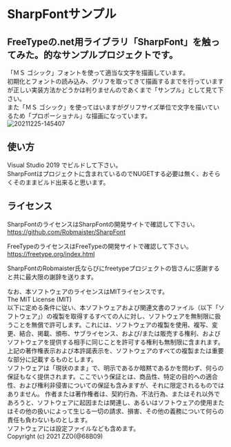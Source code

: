 SharpFontサンプル
======================
FreeTypeの.net用ライブラリ「SharpFont」を触ってみた。的なサンプルプロジェクトです。
------
「ＭＳ ゴシック」フォントを使って適当な文字を描画しています。  
初期化とフォントの読み込み、グリフを取ってきて描画するまでを行っていますが正しい実装方法かどうかは判りませんのであくまで「サンプル」として見て下さい。  
また「ＭＳ ゴシック」を使ってはいますがグリフサイズ単位で文字を描いているため「プロポーショナル」な描画になっています。  
![20211225-145407](https://user-images.githubusercontent.com/11640544/147378465-63a6c8b4-a45a-4346-9a93-2a14b71ad136.png)


使い方
------
Visual Studio 2019 でビルドして下さい。  
SharpFontはプロジェクトに含まれているのでNUGETする必要は無く、おそらくそのままビルド出来ると思います。  

ライセンス
------
SharpFontのライセンスはSharpFontの開発サイトで確認して下さい。  
https://github.com/Robmaister/SharpFont

FreeTypeのライセンスはFreeTypeの開発サイトで確認して下さい。  
https://freetype.org/index.html

SharpFontのRobmaister氏ならびにfreetypeプロジェクトの皆さんに感謝すると共に最大限の謝辞を送ります。  

なお、本ソフトウェアのライセンスはMITライセンスです。  
The MIT License (MIT)  
以下に定める条件に従い、本ソフトウェアおよび関連文書のファイル（以下「ソフトウェア」）の複製を取得するすべての人に対し、ソフトウェアを無制限に扱うことを無償で許可します。これには、ソフトウェアの複製を使用、複写、変更、結合、掲載、頒布、サブライセンス、および/または販売する権利、およびソフトウェアを提供する相手に同じことを許可する権利も無制限に含まれます。  
上記の著作権表示および本許諾表示を、ソフトウェアのすべての複製または重要な部分に記載するものとします。  
ソフトウェアは「現状のまま」で、明示であるか暗黙であるかを問わず、何らの保証もなく提供されます。ここでいう保証とは、商品性、特定の目的への適合性、および権利非侵害についての保証も含みますが、それに限定されるものではありません。 作者または著作権者は、契約行為、不法行為、またはそれ以外であろうと、ソフトウェアに起因または関連し、あるいはソフトウェアの使用またはその他の扱いによって生じる一切の請求、損害、その他の義務について何らの責任も負わないものとします。  
ソフトウェアには設定ファイルなども含めます。  
Copyright (c) 2021 ZZO(@68B09)  
